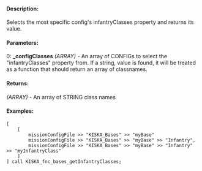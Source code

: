 #### Description:
Selects the most specific config's infantryClasses property and returns its value.

#### Parameters:
0: **_configClasses** *(ARRAY)* - An array of CONFIGs to select the "infantryClasses"
    property from. If a string, value is found, it will be treated as a function
    that should return an array of classnames.

#### Returns:
*(ARRAY)* - An array of STRING class names

#### Examples:
```sqf
[
    [
        missionConfigFile >> "KISKA_Bases" >> "myBase"
        missionConfigFile >> "KISKA_Bases" >> "myBase" >> "Infantry",
        missionConfigFile >> "KISKA_Bases" >> "myBase" >> "Infantry" >> "myInfantryClass"
    ]
] call KISKA_fnc_bases_getInfantryClasses;
```

